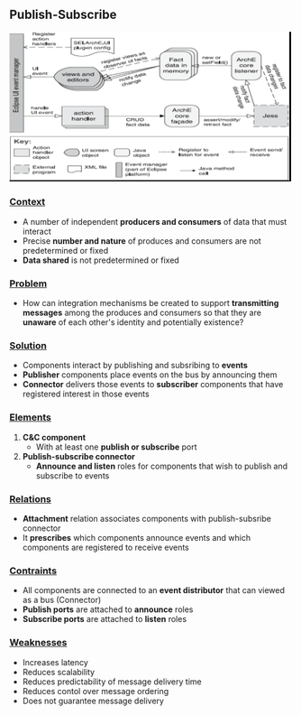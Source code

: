 ## Publish-Subscribe

<img src="publish-subscribe.png" alt="Publish-Subscribe" width=500px />

### [Context](#)
- A number of independent **producers and consumers** of data that must interact
- Precise **number and nature** of produces and consumers are not predetermined or fixed
- **Data shared** is not predetermined or fixed

### [Problem](#)
- How can integration mechanisms be created to support **transmitting messages** among the produces and consumers so that they are **unaware** of each other's identity and potentially existence?

### [Solution](#)
- Components interact by publishing and subsribing to **events**
- **Publisher** components place events on the bus by announcing them
- **Connector** delivers those events to **subscriber** components that have registered interest in those events

### [Elements](#)
1. **C&C component**
   - With at least one **publish or subscribe** port
2. **Publish-subscribe connector**
   - **Announce and listen** roles for components that wish to publish and subscribe to events

### [Relations](#)
- **Attachment** relation associates components with publish-subsribe connector
- It **prescribes** which components announce events and which components are registered to receive events

### [Contraints](#)
- All components are connected to an **event distributor** that can viewed as a bus (Connector)
- **Publish ports** are attached to **announce** roles
- **Subscribe ports** are attached to **listen** roles

### [Weaknesses](#)
- Increases latency
- Reduces scalability
- Reduces predictability of message delivery time
- Reduces contol over message ordering
- Does not guarantee message delivery